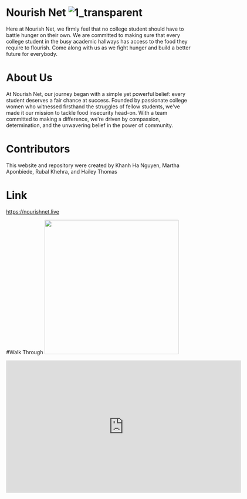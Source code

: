 # Nourish Net ![1_transparent](https://github.com/maponbie/DEVAS/assets/109697302/b5e9c21a-9f38-459d-b442-77678f1592e4)

Here at Nourish Net, we firmly feel that no college student should have to battle hunger on their own. We are committed to making sure that every college student in the busy academic hallways has access to the food they require to flourish. Come along with us as we fight hunger and build a better future for everybody.

# About Us

At Nourish Net, our journey began with a simple yet powerful belief: every student deserves a fair chance at success. Founded by passionate college women who witnessed firsthand the struggles of fellow students, we've made it our mission to tackle food insecurity head-on. With a team committed to making a difference, we're driven by compassion, determination, and the unwavering belief in the power of community.

# Contributors 
This website and repository were created by Khanh Ha Nguyen, Martha Aponbiede, Rubal Khehra, and Hailey Thomas

# Link
https://nourishnet.live

#Walk Through
<a href="https://player.vimeo.com/video/909722771?h=1a5d62f7b7"> 
   <img width="365" src="![logo](https://github.com/maponbie/DEVAS/assets/84813907/0fdb23f5-65b7-4708-9fc2-7e0533234920)
">
</a>
<iframe title="vimeo-player" src="https://player.vimeo.com/video/909722771?h=1a5d62f7b7" width="640" height="360" frameborder="0"    allowfullscreen></iframe>
